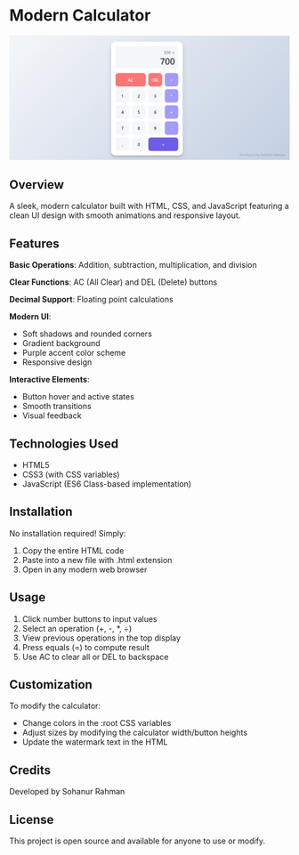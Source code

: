 # Modern Calculator

![Calculator Screenshot](./screenshot.png)

## Overview
A sleek, modern calculator built with HTML, CSS, and JavaScript featuring a clean UI design with smooth animations and responsive layout.

## Features
**Basic Operations**: Addition, subtraction, multiplication, and division

**Clear Functions**: AC (All Clear) and DEL (Delete) buttons

**Decimal Support**: Floating point calculations

**Modern UI**:
- Soft shadows and rounded corners
- Gradient background
- Purple accent color scheme
- Responsive design

**Interactive Elements**:
- Button hover and active states
- Smooth transitions
- Visual feedback

## Technologies Used
- HTML5
- CSS3 (with CSS variables)
- JavaScript (ES6 Class-based implementation)

## Installation
No installation required! Simply:
1. Copy the entire HTML code
2. Paste into a new file with .html extension
3. Open in any modern web browser

## Usage
1. Click number buttons to input values
2. Select an operation (+, -, *, ÷)
3. View previous operations in the top display
4. Press equals (=) to compute result
5. Use AC to clear all or DEL to backspace

## Customization
To modify the calculator:
- Change colors in the :root CSS variables
- Adjust sizes by modifying the calculator width/button heights
- Update the watermark text in the HTML

## Credits
Developed by Sohanur Rahman

## License
This project is open source and available for anyone to use or modify.
